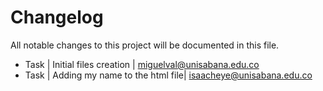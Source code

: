 # Changelog ##
All notable changes to this project will be documented in this file.

* Task | Initial files creation | miguelval@unisabana.edu.co
* Task | Adding my name to the html file| isaacheye@unisabana.edu.co